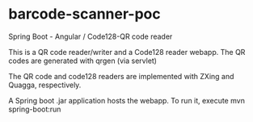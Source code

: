 # barcode-scanner-poc
Spring Boot - Angular / Code128-QR code reader

This is a QR code reader/writer and a Code128 reader webapp.  The QR codes are generated with qrgen (via servlet)

The QR code and code128 readers are implemented with ZXing and Quagga, respectively.

A Spring boot .jar application hosts the webapp.  To run it, execute mvn spring-boot:run
